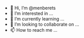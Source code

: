 - 👋 Hi, I’m @menberets
- 👀 I’m interested in ...
- 🌱 I’m currently learning ...
- 💞️ I’m looking to collaborate on ...
- 📫 How to reach me ...

<!---
menberets/menberets is a ✨ special ✨ repository because its `README.md` (this file) appears on your GitHub profile.
You can click the Preview link to take a look at your changes.
--->
